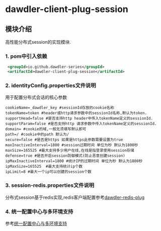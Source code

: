 # dawdler-client-plug-session

## 模块介绍

高性能分布式session的实现模块.

### 1. pom中引入依赖

```xml
 <groupId>io.github.dawdler-series</groupId>
 <artifactId>dawdler-client-plug-session</artifactId>
```

### 2. identityConfig.properties文件说明

用于配置分布式会话的核心参数

```properties
cookieName=_dawdler_key #sessionId存放的cookie名称
tokenName=token #header或http请求参数中的sessionId名称,默认为token.
supportHead=false #是否支持http header中传入tokenName定义的sessionId.
supportParam=false #是否支持http 请求参数中传入tokenName定义的sessionId.
domain= #cookie的域,一般无须填写默认即可
path=/ #cookie中的path 默认为/
secure=false #是否是https 如果是https此参数需要设置为true
maxInactiveInterval=1800 #session过期时间 单位为秒 默认为1800秒
maxSize=165525 #最大支持多少用户在线,在线是指登录使用session存储
defense=true #是否开启session防御模式(防止恶意创建session)
ipMaxInactiveInterval=1800 #统计IP的过期时间 单位为秒 默认为1800秒
ipMaxSize=165525  #最大支持统计ip个数
ipLimit=8 #最大一个ip可以创建的session个数
```

### 3. session-redis.properties文件说明

分布式session基于redis实现,redis客户端配置参考[dawdler-redis-plug](../dawdler-redis-plug/README.md#2-properties文件说明)

### 4. 统一配置中心与多环境支持

参考[统一配置中心与多环境支持](../../doc/dawdler-profiles.active-README.md)
